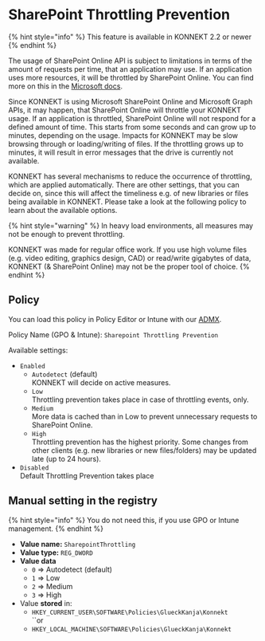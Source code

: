 # SharePoint Throttling Prevention

{% hint style="info" %}
This feature is available in KONNEKT 2.2 or newer
{% endhint %}

The usage of SharePoint Online API is subject to limitations in terms of the amount of requests per time, that an application may use. If an application uses more resources, it will be throttled by SharePoint Online. You can find more on this in the [Microsoft docs](https://learn.microsoft.com/en-us/sharepoint/dev/general-development/how-to-avoid-getting-throttled-or-blocked-in-sharepoint-online).

Since KONNEKT is using Microsoft SharePoint Online and Microsoft Graph APIs, it may happen, that SharePoint Online will throttle your KONNEKT usage. If an application is throttled, SharePoint Online will not respond for a defined amount of time. This starts from some seconds and can grow up to minutes, depending on the usage. Impacts for KONNEKT may be slow browsing through or loading/writing of files. If the throttling grows up to minutes, it will result in error messages that the drive is currently not available.

KONNEKT has several mechanisms to reduce the occurrence of throttling, which are applied automatically. There are other settings, that you can decide on, since this will affect the timeliness e.g. of new libraries or files being available in KONNEKT. Please take a look at the following policy to learn about the available options.

{% hint style="warning" %}
In heavy load environments, all measures may not be enough to prevent throttling.

KONNEKT was made for regular office work. If you use high volume files (e.g. video editing, graphics design, CAD) or read/write gigabytes of data, KONNEKT (& SharePoint Online) may not be the proper tool of choice.
{% endhint %}

## Policy

You can load this policy in Policy Editor or Intune with our [ADMX](../management-options/settings-via-gpo.md#admx-file).

Policy Name (GPO & Intune): `Sharepoint Throttling Prevention`

Available settings:

* `Enabled`
  * `Autodetect` (default)\
    KONNEKT will decide on active measures.
  * `Low`\
    Throttling prevention takes place in case of throttling events, only.
  * `Medium`\
    More data is cached than in Low to prevent unnecessary requests to SharePoint Online.
  * `High`\
    Throttling prevention has the highest priority. Some changes from other clients (e.g. new libraries or new files/folders) may be updated late (up to 24 hours).
* `Disabled`\
  Default Throttling Prevention takes place

## Manual setting in the registry

{% hint style="info" %}
You do not need this, if you use GPO or Intune management.
{% endhint %}

* **Value name:** `SharepointThrottling`
* **Value type:** `REG_DWORD`
* **Value data**
  * `0` => Autodetect (default)
  * `1` => Low
  * `2` => Medium
  * `3` => High
* Value **stored** in:
  * `HKEY_CURRENT_USER\SOFTWARE\Policies\GlueckKanja\Konnekt`\
    ``or
  * `HKEY_LOCAL_MACHINE\SOFTWARE\Policies\GlueckKanja\Konnekt`

